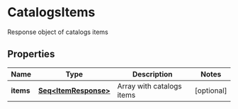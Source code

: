 

# CatalogsItems

Response object of catalogs items

## Properties

Name | Type | Description | Notes
------------ | ------------- | ------------- | -------------
**items** | [**Seq&lt;ItemResponse&gt;**](ItemResponse.md) | Array with catalogs items |  [optional]



